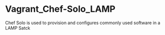 # Vagrant_Chef-Solo_LAMP
Chef Solo is used to provision and configures commonly used software in a LAMP Satck
